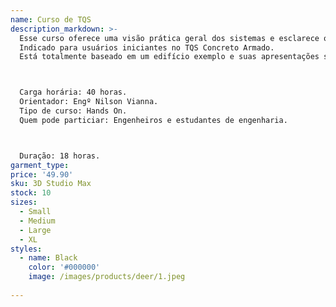 ```yaml
---
name: Curso de TQS
description_markdown: >-
  Esse curso oferece uma visão prática geral dos sistemas e esclarece o funcionamento dos principais comandos básicos e avançados do TQS.
  Indicado para usuários iniciantes no TQS Concreto Armado.
  Está totalmente baseado em um edifício exemplo e suas apresentações são compostas por slides explicativos e comentados, acompanhados da operação real do sistema, onde cada aluno irá utilizar computador fornecido pela instituição.



  Carga horária: 40 horas.
  Orientador: Engº Nilson Vianna.
  Tipo de curso: Hands On.
  Quem pode particiar: Engenheiros e estudantes de engenharia.



  Duração: 18 horas.
garment_type:
price: '49.90'
sku: 3D Studio Max
stock: 10
sizes:
  - Small
  - Medium
  - Large
  - XL
styles:
  - name: Black
    color: '#000000'
    image: /images/products/deer/1.jpeg
  
---
```

